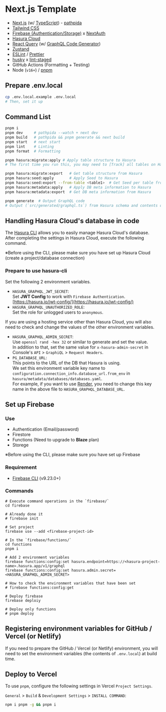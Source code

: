 # Next.js Template

- [Next.js](https://nextjs.org/) (w/ [TypeScript](https://www.typescriptlang.org/)) - [pathpida](https://github.com/aspida/pathpida)
- [Tailwind CSS](https://tailwindcss.com/)
- [Firebase (Authentication/Storage)](https://firebase.google.com/) x [NextAuth](https://next-auth.js.org/)
- [Hasura Cloud](https://cloud.hasura.io/)
- [React Query](https://react-query.tanstack.com/) (w/ [GraphQL Code Generator](https://www.graphql-code-generator.com/))
- [Zustand](https://github.com/pmndrs/zustand)
- [ESLint](https://eslint.org/) / [Prettier](https://prettier.io/)
- [husky](https://github.com/typicode/husky) x [lint-staged](https://github.com/okonet/lint-staged)
- GitHub Actions (Formatting + Testing)
- Node (`v16+`) / [pnpm](https://pnpm.io/)

## Prepare .env.local

```bash
cp .env.local.example .env.local
# Then, set it up
```

## Command List

```bash
pnpm i
pnpm dev     # pathpida --watch + next dev
pnpm build   # pathpida && pnpm generate && next build
pnpm start   # next start
pnpm lint    # Linting
pnpm format  # Formatting

pnpm hasura:migrate:apply # Apply table structure to Hasura
# The first time you run this, you may need to [Track] all tables on Hasura

pnpm hasura:migrate:export   # Get table structure from Hasura
pnpm hasura:seed:apply       # Apply Seed to Hasura
pnpm hasura:seed:export --from-table <table1>  # Get Seed per table from Hasura
pnpm hasura:metadata:apply   # Apply DB meta information to Hasura
pnpm hasura:metadata:export  # Get DB meta information from Hasura

pnpm generate  # Output GraphQL code
# Output (`src/generated/graphql.ts`) from Hasura schema and contents of `graphql/`.
```

## Handling Hasura Cloud's database in code

The [Hasura CLI](https://hasura.io/docs/1.0/graphql/core/hasura-cli/index.html) allows you to easily manage Hasura Cloud's database.  
After completing the settings in Hasura Cloud, execute the following command.

※Before using the CLI, please make sure you have set up Hasura Cloud (create a project/database connection)

### Prepare to use hasura-cli

Set the following 2 environment variables.

- `HASURA_GRAPHQL_JWT_SECRET`:  
  Set **JWT Config** to work with `Firebase Authentication`.  
  [https://hasura.io/jwt-config/](https://hasura.io/jwt-config/)
- `HASURA_GRAPHQL_UNAUTHORIZED_ROLE`:  
  Set the role for unlogged users to `anonymous`.

If you are using a hosting service other than Hasura Cloud, you will also need to check and change the values of the other environment variables.

- `HASURA_GRAPHQL_ADMIN_SECRET`:  
  Use `openssl rand -hex 32` or similar to generate and set the value.  
  In addition to that, set the same value for `x-hasura-admin-secret` in Console's `API` > `GraphiQL` > `Request Headers`.
- `PG_DATABASE_URL`:  
  This points to the URL of the DB that Hasura is using.  
  We set this environment variable key name to `configuration.connection_info.database_url.from_env` in `hasura/metadata/databases/databases.yaml`.  
  For example, if you want to use [Render](https://render.com/), you need to change this key name in the above file to `HASURA_GRAPHQL_DATABASE_URL`.

## Set up Firebase

### Use

- Authentication (Email/password)
- Firestore
- Functions (Need to upgrade to **Blaze** plan)
- Storege

※Before using the CLI, please make sure you have set up Firebase

### Requirement

- [Firebase CLI](https://firebase.google.com/docs/cli) (v9.23.0+)

### Commands

```
# Execute command operations in the `firebase/`
cd firebase

# Already done it
# firebase init

# Set project
firebase use --add <firebase-project-id>

# In the `firebase/functions/`
cd functions
pnpm i

# Add 2 environment variables
firebase functions:config:set hasura.endpoint=https://<hasura-project-name>.hasura.app/v1/graphql
firebase functions:config:set hasura.admin.secret=<HASURA_GRAPHQL_ADMIN_SECRET>

# How to check the environment variables that have been set
# firebase functions:config:get

# Deploy firebase
firebase deploiy

# Deploy only functions
# pnpm deploy
```

## Registering environment variables for GitHub / Vercel (or Netlify)

If you need to prepare the GitHub / Vercel (or Netlify) environment, you will need to set the environment variables (the contents of `.env.local`) at build time.

## Deploy to Vercel

To use `pnpm`, configure the following settings in Vercel `Project Settings`.

`General` > `Build` & `Development Settings` > `INSTALL COMMAND`:

```bash
npm i pnpm -g && pnpm i
```
